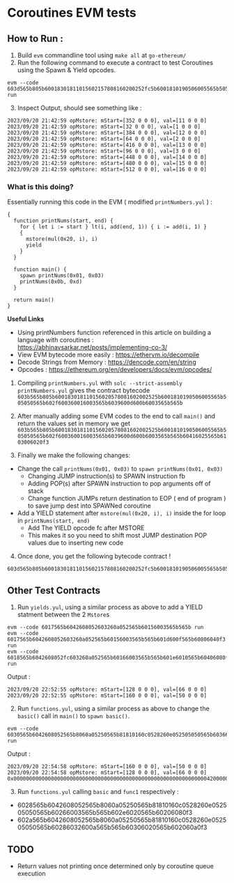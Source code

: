# Coroutines EVM tests

## How to Run :

1. Build `evm` commandline tool using `make all` at `go-ethereum/`
2. Run the following command to execute a contract to test Coroutines using the Spawn & Yield opcodes.
```
evm --code 603d565b805b60018301811015602157808160200252fc5b6001810190506005565b505050565b6043600360016003fb5050603b6010600b6003565b565b60436026565b6103006020f3 run
```
3. Inspect Output, should see something like :
```
2023/09/20 21:42:59 opMstore: mStart=[352 0 0 0], val=[11 0 0 0]
2023/09/20 21:42:59 opMstore: mStart=[32 0 0 0], val=[1 0 0 0]
2023/09/20 21:42:59 opMstore: mStart=[384 0 0 0], val=[12 0 0 0]
2023/09/20 21:42:59 opMstore: mStart=[64 0 0 0], val=[2 0 0 0]
2023/09/20 21:42:59 opMstore: mStart=[416 0 0 0], val=[13 0 0 0]
2023/09/20 21:42:59 opMstore: mStart=[96 0 0 0], val=[3 0 0 0]
2023/09/20 21:42:59 opMstore: mStart=[448 0 0 0], val=[14 0 0 0]
2023/09/20 21:42:59 opMstore: mStart=[480 0 0 0], val=[15 0 0 0]
2023/09/20 21:42:59 opMstore: mStart=[512 0 0 0], val=[16 0 0 0]

```

### What is this doing?

Essentially running this code in the EVM ( modified `printNumbers.yul` ) :

```
{
  function printNums(start, end) {
    for { let i := start } lt(i, add(end, 1)) { i := add(i, 1) }
    {
      mstore(mul(0x20, i), i)
      yield
    }
  }

  function main() {
    spawn printNums(0x01, 0x03)
    printNums(0x0b, 0xd)
  }

  return main()
}
```

**Useful Links**
- Using printNumbers function referenced in this article on building a language with coroutines : https://abhinavsarkar.net/posts/implementing-co-3/
- View EVM bytecode more easily : https://ethervm.io/decompile
- Decode Strings from Memory : https://dencode.com/en/string
- Opcodes : https://ethereum.org/en/developers/docs/evm/opcodes/


1. Compiling `printNumbers.yul` with `solc --strict-assembly printNumbers.yul` gives the contract bytecode `603b565b805b600183018110156020578081602002525b6001810190506005565b505050565b602f600360016003565b6039600d600b6003565b565b`

2. After manually adding some EVM codes to the end to call `main()` and return the values set in memory we get `603b565b805b600183018110156020578081602002525b6001810190506005565b505050565b602f600360016003565b6039600d600b6003565b565b60416025565b6103006020f3`

3. Finally we make the following changes:
  - Change the call `printNums(0x01, 0x03)` to `spawn printNums(0x01, 0x03)`
    - Changing JUMP instruction(s) to SPAWN instruction fb
    - Adding POP(s) after SPAWN instruction to pop arguments off of stack
    - Change function JUMPs return destination to EOP ( end of program ) to save jump dest into SPAWNed coroutine
  - Add a YIELD statement after `mstore(mul(0x20, i), i)` inside the for loop in `printNums(start, end)`
    - Add The YIELD opcode fc after MSTORE
    - This makes it so you need to shift most JUMP destination POP values due to inserting new code

4. Once done, you get the following bytecode contract ! 

```
603d565b805b60018301811015602157808160200252fc5b6001810190506005565b505050565b6043600360016003fb5050603b6010600b6003565b565b60436026565b6103006020f3
```


## Other Test Contracts

1. Run `yields.yul`, using a similar process as above to add a YIELD statment between the 2 `Mstore`s
```
evm --code 6017565b6042608052603260a052565b60156003565b565b run
evm --code 6017565b6042608052603260a052565b60156003565b565b601d600f565b60806040f3 run
evm --code 6018565b6042608052fc603260a052565b60166003565b565b601e6010565b60406080f3 run
```

Output :
```
2023/09/20 22:52:55 opMstore: mStart=[128 0 0 0], val=[66 0 0 0]
2023/09/20 22:52:55 opMstore: mStart=[160 0 0 0], val=[50 0 0 0]
```

2. Run `functions.yul`, using a similar process as above to change the `basic()` call in `main()` to `spawn basic()`.
```
evm --code 6030565b6042608052565b8060a05250565b81810160c0528260e052505050565b60366003fb50602e6032600a565b565b60366020565b60406080f3 run
```

Output :
```
2023/09/20 22:54:58 opMstore: mStart=[160 0 0 0], val=[50 0 0 0]
2023/09/20 22:54:58 opMstore: mStart=[128 0 0 0], val=[66 0 0 0]
0x00000000000000000000000000000000000000000000000000000000000000420000000000000000000000000000000000000000000000000000000000000032
```

3. Run `functions.yul` calling `basic` and `func1` respectively :
- 6028565b6042608052565b8060a05250565b81810160c0528260e052505050565b60266003565b565b602e6020565b60206080f3
- 602a565b6042608052565b8060a05250565b81810160c0528260e052505050565b60286032600a565b565b60306020565b602060a0f3


## TODO
- Return values not printing once determined only by coroutine queue execution
